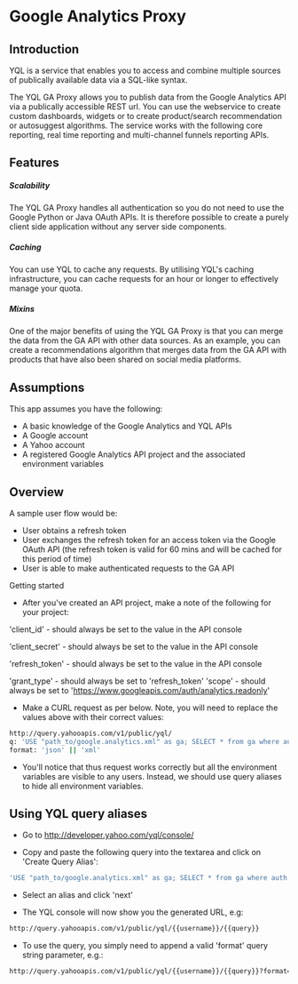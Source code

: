 Google Analytics Proxy
======================

Introduction
----

YQL is a service that enables you to access and combine multiple sources of publically available data via a SQL-like syntax.

The YQL GA Proxy allows you to publish data from the Google Analytics API via a publically accessible REST url. You can use the webservice to create custom dashboards, widgets or to create product/search recommendation or autosuggest algorithms. The service works with the following core reporting, real time reporting and multi-channel funnels reporting APIs.

Features
----

##### Scalability

The YQL GA Proxy handles all authentication so you do not need to use the Google Python or Java OAuth APIs. It is therefore possible to create a purely client side application without any server side components.

##### Caching

You can use YQL to cache any requests. By utilising YQL's caching infrastructure, you can cache requests for an hour or longer to effectively manage your quota.

##### Mixins

One of the major benefits of using the YQL GA Proxy is that you can merge the data from the GA API with other data sources. As an example, you can create a recommendations algorithm that merges data from the GA API with products that have also been shared on social media platforms.

Assumptions
----

This app assumes you have the following:

* A basic knowledge of the Google Analytics and YQL APIs
* A Google account
* A Yahoo account
* A registered Google Analytics API project and the associated environment variables

Overview
----

A sample user flow would be:

* User obtains a refresh token
* User exchanges the refresh token for an access token via the Google OAuth API (the refresh token is valid for 60 mins and will be cached for this period of time)
* User is able to make authenticated requests to the GA API

Getting started

* After you've created an API project, make a note of the following for your project:

'client_id' - should always be set to the value in the API console

'client_secret' - should always be set to the value in the API console

'refresh_token' - should always be set to the value in the API console

'grant_type' - should always be set to 'refresh_token'
'scope' - should always be set to 'https://www.googleapis.com/auth/analytics.readonly'

* Make a CURL request as per below. Note, you will need to replace the values above with their correct values:

```sh
http://query.yahooapis.com/v1/public/yql/
q: 'USE "path_to/google.analytics.xml" as ga; SELECT * from ga where auth IN (SELECT access_token from ga where client_id = 'client_id' and client_secret = 'client_secret' and refresh_token = 'refresh_token' and grant_type = 'grant_type' and scope = 'scope');'
format: 'json' || 'xml'
```

* You'll notice that thus request works correctly but all the environment variables are visible to any users. Instead, we should use query aliases to hide all environment variables.

Using YQL query aliases
----

* Go to http://developer.yahoo.com/yql/console/

* Copy and paste the following query into the textarea and click on 'Create Query Alias':

```sh
'USE "path_to/google.analytics.xml" as ga; SELECT * from ga where auth IN (SELECT access_token from ga where client_id = 'client_id' and client_secret = 'client_secret' and refresh_token = 'refresh_token' and grant_type = 'grant_type' and scope = 'scope');'
```

* Select an alias and click 'next'

* The YQL console will now show you the generated URL, e.g:

```sh
http://query.yahooapis.com/v1/public/yql/{{username}}/{{query}}
```

* To use the query, you simply need to append a valid 'format' query string parameter, e.g.:

```sh
http://query.yahooapis.com/v1/public/yql/{{username}}/{{query}}?format=json
```
